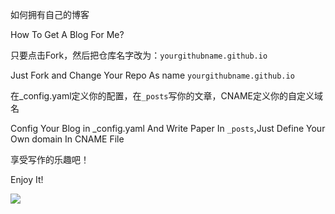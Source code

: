 如何拥有自己的博客

How To Get A Blog For Me?

只要点击Fork，然后把仓库名字改为：`yourgithubname.github.io`

Just Fork and Change Your Repo As name `yourgithubname.github.io`

在_config.yaml定义你的配置，在`_posts`写你的文章，CNAME定义你的自定义域名

Config Your Blog in _config.yaml And Write Paper In `_posts`,Just Define Your Own domain In CNAME File

享受写作的乐趣吧！

Enjoy It!

![](me.png)

